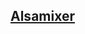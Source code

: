 ## [Alsamixer](http://howto.blbosti.com/2010/03/ubuntu-server-install-alsa-sound-and-moc-music-on-console/)
